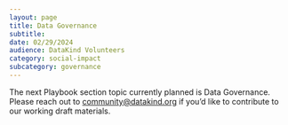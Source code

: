 ```yaml
---
layout: page
title: Data Governance
subtitle:
date: 02/29/2024
audience: DataKind Volunteers
category: social-impact
subcategory: governance
---
```


The next Playbook section topic currently planned is Data Governance. Please reach out to [community@datakind.org](mailto:community@datakind.org) if you’d like to contribute to our working draft materials.
